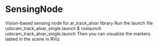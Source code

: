 # SensingNode
Vision-based sensing node for ar_track_alvar library
Run the launch file usbcam_track_alvar_single.launch
$ roslaunch usbcam_track_alvar_single.launch 
Then you can visualize the markers labled in the scene in RViz 
